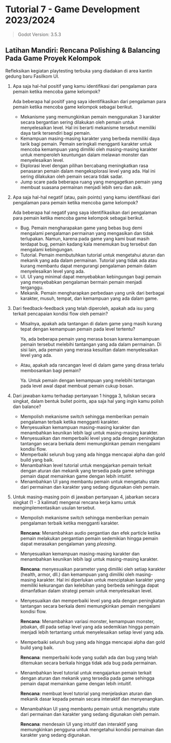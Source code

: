 # Tutorial 7 - Game Development 2023/2024

> Godot Version: 3.5.3

## Latihan Mandiri: Rencana Polishing & Balancing Pada Game Proyek Kelompok

Refleksikan kegiatan playtesting terbuka yang diadakan di area kantin gedung baru Fasilkom UI.

1. Apa saja hal-hal positif yang kamu identifikasi dari pengalaman para pemain ketika mencoba game kelompok?

    Ada beberapa hal positif yang saya identifikasikan dari pengalaman para pemain ketika mencoba game kelompok sebagai berikut.

    - Mekanisme yang memungkinkan pemain menggunakan 3 karakter secara bergantian sering dilakukan oleh pemain untuk menyelesaikan level. Hal ini berarti mekanisme tersebut memiliki daya tarik tersendiri bagi pemain.
    - Kemampuan masing-masing karakter yang berbeda memiliki daya tarik bagi pemain. Pemain seringkali mengganti karakter untuk mencoba kemampuan yang dimiliki oleh masing-masing karakter untuk memperoleh keuntungan dalam melawan monster dan menyelesaikan level.
    - Ekplorasi level dengan pilihan bercabang meningkatkan rasa penasaran pemain dalam mengeksplorasi level yang ada. Hal ini sering dilakukan oleh pemain secara tidak sadar.
    - Jump scare pada beberapa ruang yang mengagetkan pemain yang membuat suasana permainan menjadi lebih seru dan asik.

1. Apa saja hal-hal negatif (atau, pain points) yang kamu identifikasi dari pengalaman para pemain ketika mencoba game kelompok?

    Ada beberapa hal negatif yang saya identifikasikan dari pengalaman para pemain ketika mencoba game kelompok sebagai berikut.

    - Bug. Pemain mengharapakan game yang bebas bug demi mengalami pengalaman permainan yang mengasikan dan tidak terlupakan. Namun, karena pada game yang kami buat masih terdapat bug, pemain kadang kala menemukan bug tersebut dan mengalami kebingungan.
    - Tutorial. Pemain membutuhkan tutorial untuk mengetahui aturan dan mekanik yang ada dalam permainan. Tutorial yang tidak ada atau kurang membantu dapat mengurangi pengalaman pemain dalam menyelesaikan level yang ada.
    - UI. UI yang minimal dapat menyebabkan kebingungan bagi pemain yang menyebabkan pengalaman bermain pemain menjadi terganggu.
    - Mekanik. Pemain mengharapkan perbedaan yang unik dari berbagai karakter, musuh, tempat, dan kemampuan yang ada dalam game.

2. Dari feedback-feedback yang telah diperoleh, apakah ada isu yang terkait pencapaian kondisi flow oleh pemain?
    - Misalnya, apakah ada tantangan di dalam game yang masih kurang tepat dengan kemampuan pemain pada level tertentu?

        Ya, ada beberapa pemain yang merasa bosan karena kemampuan pemain tersebut melebihi tantangan yang ada dalam permainan. Di sisi lain, ada pemain yang merasa kesulitan dalam menyelesaikan level yang ada.

    - Atau, apakah ada rancangan level di dalam game yang dirasa terlalu membosankan bagi pemain?

        Ya. Untuk pemain dengan kemampuan yang melebihi tantangan pada level awal dapat membuat pemain cukup bosan.

3. Dari jawaban kamu terhadap pertanyaan 1 hingga 3, tuliskan secara singkat, dalam bentuk bullet points, apa saja hal yang ingin kamu polish dan balance?

    - Mempolish mekanisme switch sehingga memberikan pemain pengalaman terbaik ketika mengganti karakter.
    - Menyesuaikan kemampuan masing-masing karakter dan menambahkan keunikan lebih lagi untuk masing-masing karakter.
    - Menyesuaikan dan memperbaiki level yang ada dengan peningkatan tantangan secara berkala demi memungkinkan pemain mengalami kondisi flow.
    - Memperbaiki seluruh bug yang ada hingga mencapai alpha dan gold build yang baik.
    - Menambahkan level tutorial untuk mengajarkan pemain terkait dengan aturan dan mekanik yang tersedia pada game sehingga pemain dapat memainkan game dengan lebih intuitif.
    - Menambahkan UI yang membantu pemain untuk mengetahu state dari permainan dan karakter yang sedang digunakan oleh pemain.

4. Untuk masing-masing poin di jawaban pertanyaan 4, jabarkan secara singkat (1 - 3 kalimat) mengenai rencana kerja kamu untuk mengimplementasikan usulan tersebut.
    - Mempolish mekanisme switch sehingga memberikan pemain pengalaman terbaik ketika mengganti karakter.

        **Rencana**: Menambahkan audio pergantian dan efek particle ketika pemain melakukan pergantian pemain sedemikian hingga pemain dapat merasakan pengalaman yang *pleasing*.

    - Menyesuaikan kemampuan masing-masing karakter dan menambahkan keunikan lebih lagi untuk masing-masing karakter.

        **Rencana**: menyesuaikan parameter yang dimiliki oleh setiap karakter (health, armor, dll.) dan kemampuan yang dimiliki oleh masing-masing karakter. Hal ini diperlukan untuk menciptakan karakter yang memiliki kekurangan dan kelebihan yang berbeda sehingga dapat dimanfatkan dalam strategi pemain untuk menyelesaikan level.

    - Menyesuaikan dan memperbaiki level yang ada dengan peningkatan tantangan secara berkala demi memungkinkan pemain mengalami kondisi flow.

        **Rencana**: Menambahkan variasi monster, kemampuan monster, jebakan, dll pada setiap level yang ada sedemikian hingga pemain menjadi lebih tertantang untuk menyelesaikan setiap level yang ada.

    - Memperbaiki seluruh bug yang ada hingga mencapai alpha dan gold build yang baik.

        **Rencana**: memperbaiki kode yang sudah ada dan bug yang telah ditemukan secara berkala hingga tidak ada bug pada permainan.

    - Menambahkan level tutorial untuk mengajarkan pemain terkait dengan aturan dan mekanik yang tersedia pada game sehingga pemain dapat memainkan game dengan lebih intuitif.

        **Rencana**: membuat level tutorial yang menjelaskan aturan dan mekanik dasar kepada pemain secara interaktif dan menyenangkan.

    - Menambahkan UI yang membantu pemain untuk mengetahu state dari permainan dan karakter yang sedang digunakan oleh pemain.

        **Rencana**: mendesain UI yang intuitif dan interaktif yang memungkinkan pengguna untuk mengetahui kondisi permainan dan karakter yang sedang digunakan.
